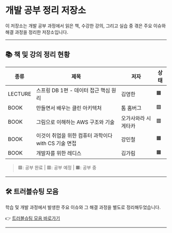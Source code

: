 # 개발 공부 정리 저장소

이 저장소는 개발 공부 과정에서 읽은 책, 수강한 강의, 그리고 실습 중 겪은 주요 이슈와 해결 과정을 정리한 저장소입니다.  

---

## 📚 책 및 강의 정리 현황

| 종류     | 제목                                                         | 저자                        | 상태   |
|----------|--------------------------------------------------------------|-----------------------------|--------|
| LECTURE  | 스프링 DB 1편 - 데이터 접근 핵심 원리                         | 김영한                      | 🟧     |
| BOOK     | 만들면서 배우는 클린 아키텍처                                 | 톰 홈버그                   | 🟩     |
| BOOK     | 그림으로 이해하는 AWS 구조와 기술                            | 오가사와라 시게타카         | 🟥     |
| BOOK     | 이것이 취업을 위한 컴퓨터 과학이다 with CS 기술 면접         | 강민철                      | 🟧     |
| BOOK     | 개발자를 위한 레디스                                         | 김가림                      | 🟧     |

> 🟩: 공부 완료 | 🟥: 공부 예정 | 🟧: 공부 중

---

## 🛠️ 트러블슈팅 모음

학습 및 개발 과정에서 발생한 주요 이슈와 그 해결 과정을 별도로 정리해두었습니다.  

👉 [트러블슈팅 모음 바로가기](./troubleshooting/README.md)

---
